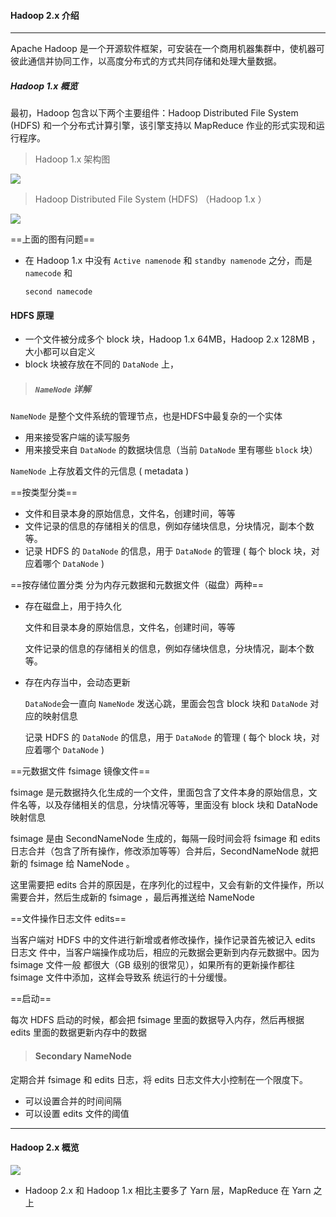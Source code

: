#### Hadoop 2.x 介绍

---

Apache Hadoop 是一个开源软件框架，可安装在一个商用机器集群中，使机器可彼此通信并协同工作，以高度分布式的方式共同存储和处理大量数据。

##### Hadoop 1.x 概览

最初，Hadoop 包含以下两个主要组件：Hadoop Distributed File System (HDFS) 和一个分布式计算引擎，该引擎支持以 MapReduce 作业的形式实现和运行程序。  

> Hadoop 1.x 架构图

![](图片资料\20160114135449075.png)

> Hadoop Distributed File System (HDFS)  （Hadoop 1.x ）

![](图片资料\20170717212324040.png)

==上面的图有问题==

- 在 Hadoop 1.x 中没有 `Active namenode` 和  `standby namenode` 之分，而是 `namecode` 和 

  `second namecode`



####  HDFS 原理

- 一个文件被分成多个 block 块，Hadoop 1.x 64MB，Hadoop 2.x 128MB  ，大小都可以自定义
- block 块被存放在不同的 `DataNode` 上，

> ##### `NameNode` 详解

`NameNode` 是整个文件系统的管理节点，也是HDFS中最复杂的一个实体

- 用来接受客户端的读写服务
- 用来接受来自 `DataNode` 的数据块信息（当前 `DataNode` 里有哪些 `block` 块）

`NameNode` 上存放着文件的元信息 ( metadata )

==按类型分类==

- 文件和目录本身的原始信息，文件名，创建时间，等等
- 文件记录的信息的存储相关的信息，例如存储块信息，分块情况，副本个数等。 
- 记录 HDFS 的 `DataNode` 的信息，用于 `DataNode` 的管理 ( 每个 block 块，对应着哪个 `DataNode` )

==按存储位置分类 分为内存元数据和元数据文件（磁盘）两种==

- 存在磁盘上，用于持久化

  文件和目录本身的原始信息，文件名，创建时间，等等

  文件记录的信息的存储相关的信息，例如存储块信息，分块情况，副本个数等。 

- 存在内存当中，会动态更新

  `DataNode`会一直向 `NameNode` 发送心跳，里面会包含 block 块和 `DataNode` 对应的映射信息

  记录 HDFS 的 `DataNode` 的信息，用于 `DataNode` 的管理 ( 每个 block 块，对应着哪个 `DataNode` )

==元数据文件 fsimage 镜像文件==

fsimage 是元数据持久化生成的一个文件，里面包含了文件本身的原始信息，文件名等，以及存储相关的信息，分块情况等等，里面没有 block 块和 DataNode 映射信息

fsimage 是由 SecondNameNode 生成的，每隔一段时间会将 fsimage 和 edits 日志合并（包含了所有操作，修改添加等等）合并后，SecondNameNode 就把新的 fsimage 给 NameNode 。

这里需要把 edits 合并的原因是，在序列化的过程中，又会有新的文件操作，所以需要合并，然后生成新的 fsimage ，最后再推送给 NameNode 

==文件操作日志文件 edits==

当客户端对 HDFS 中的文件进行新增或者修改操作，操作记录首先被记入 edits 日志文 件中，当客户端操作成功后，相应的元数据会更新到内存元数据中。因为 fsimage 文件一般 都很大（GB 级别的很常见），如果所有的更新操作都往 fsimage 文件中添加，这样会导致系 统运行的十分缓慢。 

==启动==

每次 HDFS 启动的时候，都会把 fsimage 里面的数据导入内存，然后再根据 edits 里面的数据更新内存中的数据



> #### Secondary NameNode

定期合并 fsimage 和 edits 日志，将 edits 日志文件大小控制在一个限度下。  

- 可以设置合并的时间间隔
- 可以设置 edits 文件的阈值

---

#### Hadoop 2.x 概览

![](图片资料\204677-20160105160806778-688214909.png)

- Hadoop 2.x 和 Hadoop 1.x 相比主要多了 Yarn 层，MapReduce 在 Yarn 之上





